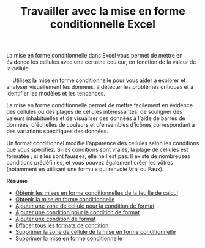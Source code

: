 ﻿---
title: Travailler avec la mise en forme conditionnelle Excel
second_title: Documen
linktitle: Mise en forme conditionnelle
type: docs
url: /fr/conditional-formattings/
aliases: [/working-with-conditional-formatting/]
keywords: REST API, spreadsheets, excel, conditional formattin
description: "Cells.Cloud API pour Excel opération : opération de mise en forme conditionnelle"
weight: 100
kwords: Excel, Office Cloud, REST API, Tableur, PDF, CSV, Json, Markdown, Formatages conditionnels
---
La mise en forme conditionnelle dans Excel vous permet de mettre en évidence les cellules avec une certaine couleur, en fonction de la valeur de la cellule.

&nbsp;&nbsp;&nbsp;&nbsp;Utilisez la mise en forme conditionnelle pour vous aider à explorer et analyser visuellement les données, à détecter les problèmes critiques et à identifier les modèles et les tendances.

La mise en forme conditionnelle permet de mettre facilement en évidence des cellules ou des plages de cellules intéressantes, de souligner des valeurs inhabituelles et de visualiser des données à l'aide de barres de données, d'échelles de couleurs et d'ensembles d'icônes correspondant à des variations spécifiques des données.

Un format conditionnel modifie l'apparence des cellules selon les conditions que vous spécifiez. Si les conditions sont vraies, la plage de cellules est formatée ; si elles sont fausses, elle ne l'est pas. Il existe de nombreuses conditions prédéfinies, et vous pouvez également créer les vôtres (notamment en utilisant une formule qui renvoie Vrai ou Faux).

**Résumé**

- [Obtenir les mises en forme conditionnelles de la feuille de calcul](/cells/fr/conditional-formattings/get-all/)
- [Obtenir la mise en forme conditionnelle](/cells/fr/conditional-formattings/get/)
- [Ajouter une zone de cellule pour la condition de format](/cells/fr/conditional-formattings/add-cell-area/)
- [Ajouter une condition pour la condition de format](/cells/fr/conditional-formattings/add-a-condition/)
- [Ajouter une condition de format](/cells/fr/conditional-formattings/add-format-condition/)
- [Effacer tous les formats de condition](/cells/fr/conditional-formattings/clear/)
- [Supprimer la zone de cellule de la mise en forme conditionnelle](/cells/fr/conditional-formattings/delete-cell-area/)
- [Supprimer la mise en forme conditionnelle](/cells/fr/conditional-formattings/delete/)
